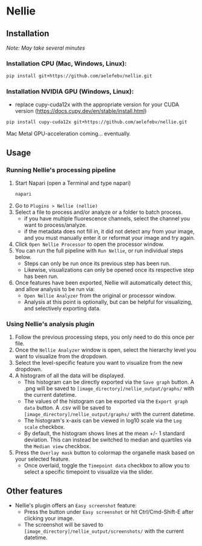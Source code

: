 # Nellie
## Installation
*Note: May take several minutes*

### Installation CPU (Mac, Windows, Linux):
```bash
pip install git+https://github.com/aelefebv/nellie.git
```
### Installation NVIDIA GPU (Windows, Linux):
- replace cupy-cuda12x with the appropriate version for your CUDA version (https://docs.cupy.dev/en/stable/install.html)
```bash
pip install cupy-cuda12x git+https://github.com/aelefebv/nellie.git 	
```
Mac Metal GPU-acceleration coming... eventually.

## Usage
### Running Nellie's processing pipeline
1. Start Napari (open a Terminal and type napari)
    ```bash
    napari
    ```
2. Go to 
```Plugins > Nellie (nellie)```
3. Select a file to process and/or analyze or a folder to batch process.
   - if you have multiple fluorescence channels, select the channel you want to process/analyze.
   - if the metadata does not fill in, it did not detect any from your image, and you must manually enter it or reformat your image and try again.
4. Click ```Open Nellie Processor``` to open the processor window.
5. You can run the full pipeline with ```Run Nellie```, or run individual steps below.
    - Steps can only be run once its previous step has been run.
    - Likewise, visualizations can only be opened once its respective step has been run.
6. Once features have been exported, Nellie will automatically detect this, and allow analysis to be run via:
   - ```Open Nellie Analyzer``` from the original or processor window.
   - Analysis at this point is optionally, but can be helpful for visualizing, and selectively exporting data.

### Using Nellie's analysis plugin
1. Follow the previous processing steps, you only need to do this once per file.
2. Once the ```Nellie Analyzer``` window is open, select the hierarchy level you want to visualize from the dropdown.
3. Select the level-specific feature you want to visualize from the new dropdown.
4. A histogram of all the data will be displayed.
   - This histogram can be directly exported via the ```Save graph``` button. A .png will be saved to ```[image_directory]/nellie_output/graphs/``` with the current datetime.
   - The values of the histogram can be exported via the ```Export graph data``` button. A .csv will be saved to ```[image_directory]/nellie_output/graphs/``` with the current datetime.
   - The histogram's x-axis can be viewed in log10 scale via the ```Log scale``` checkbox.
   - By default, the histogram shows lines at the mean +/- 1 standard deviation. This can instead be switched to median and quartiles via the ```Median view``` checkbox.
5. Press the ```Overlay mask``` button to colormap the organelle mask based on your selected feature.
   - Once overlaid, toggle the ```Timepoint data``` checkbox to allow you to select a specific timepoint to visualize via the slider.

## Other features
- Nellie's plugin offers an ```Easy screenshot``` feature:
  - Press the button under ```Easy screenshot``` or hit Ctrl/Cmd-Shift-E after clicking your image.
  - The screenshot will be saved to ```[image_directory]/nellie_output/screenshots/``` with the current datetime.
